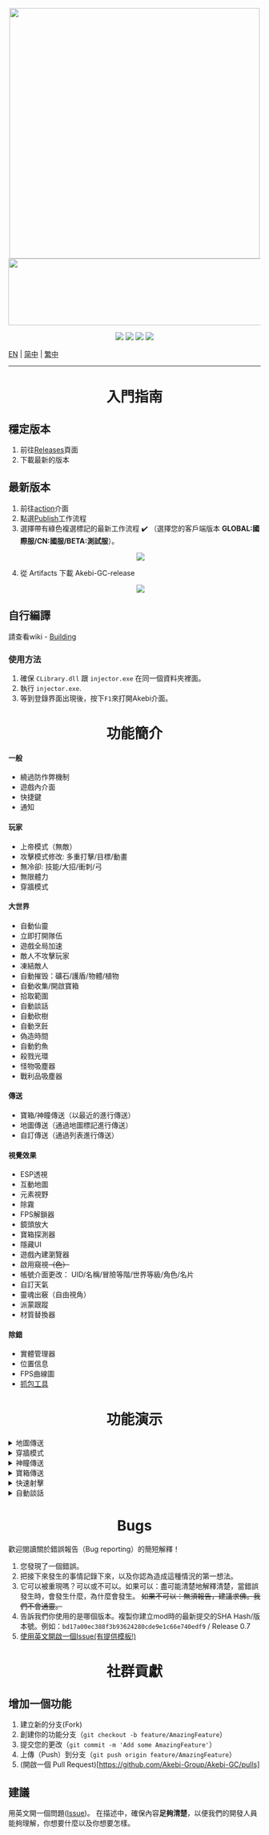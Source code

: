 <p align="center">
  <a href="#"><img width="500" height="500" src="https://user-images.githubusercontent.com/67109235/176832758-7089defd-0edd-4c7a-bd69-60eeef99dca7.png"></a>
  <a href="#"><img width="690" height="133" src="https://user-images.githubusercontent.com/67109235/176832764-471a6bd5-405f-43dd-97ec-c11997880993.png"></a>
</p>

<p align="center">
	<a href="https://github.com/Akebi-Group/Akebi-GC/releases/latest"><img src="https://img.shields.io/github/v/release/Akebi-Group/Akebi-GC?style=for-the-badge"></a>
	<a href="https://github.com/Akebi-Group/Akebi-GC/releases"><img src="https://img.shields.io/github/downloads/Akebi-Group/Akebi-GC/total.svg?style=for-the-badge"></a>
	<a href="https://github.com/Akebi-Group/Akebi-GC/graphs/contributors"><img src="https://img.shields.io/github/contributors/Akebi-Group/Akebi-GC?style=for-the-badge&color=red"></a>
	<a href="https://discord.gg/MmV8hNZB9S"><img src="https://img.shields.io/discord/440536354544156683?label=Discord&logo=discord&style=for-the-badge&color=blueviolet"></a>
</p>

[EN](README.md) | [简中](README_zh-Hans.md) | [繁中](README_zh-Hant.md)

---

<h1 align="center">入門指南</h1>

## 穩定版本
1. 前往[Releases](https://github.com/Akebi-Group/Akebi-GC/releases)頁面
1. 下載最新的版本

## 最新版本
1. 前往[action](https://github.com/Akebi-Group/Akebi-GC/actions)介面
1. 點選[Publish](https://github.com/Akebi-Group/Akebi-GC/actions/workflows/main.yml)工作流程
1. 選擇帶有綠色複選標記的最新工作流程 :heavy_check_mark: （選擇您的客戶端版本 **GLOBAL:國際服/CN:國服/BETA:測試服**）。
	<p align="center">
	  <a href="#"><img src="https://user-images.githubusercontent.com/96950043/186429274-1e556c58-8027-4ec9-9c1d-3609c75aede4.png"></a>
	</p>
4. 從 Artifacts 下載 Akebi-GC-release
	<p align="center">
	  <a href="#"><img src="https://user-images.githubusercontent.com/96950043/186429302-7c7be3f6-df2f-4e49-9bb9-4a703c3491df.png"></a>
	</p>

## 自行編譯
請查看wiki - [Building](https://github.com/Akebi-Group/Akebi-GC/wiki/Building%EF%BD%9C%E5%BB%BA%E7%BD%AE)

### 使用方法
1. 確保 `CLibrary.dll` 跟 `injector.exe` 在同一個資料夾裡面。
2. 執行 `injector.exe`.
3. 等到登錄界面出現後，按下`F1`來打開Akebi介面。

<h1 align="center">功能簡介</h1>

#### 一般
- 繞過防作弊機制
- 遊戲內介面
- 快捷鍵
- 通知

#### 玩家
- 上帝模式（無敵）
- 攻擊模式修改: 多重打擊/目標/動畫
- 無冷卻: 技能/大招/衝刺/弓
- 無限體力
- 穿牆模式

#### 大世界
- 自動仙靈
- 立即打開隊伍
- 遊戲全局加速
- 敵人不攻擊玩家
- 凍結敵人
- 自動摧毁：礦石/護盾/物體/植物
- 自動收集/開啟寶箱
- 拾取範圍
- 自動談話
- 自動砍樹
- 自動烹飪
- 偽造時間
- 自動釣魚
- 殺戮光環
- 怪物吸塵器
- 戰利品吸塵器

#### 傳送
- 寶箱/神瞳傳送（以最近的進行傳送）
- 地圖傳送（通過地圖標記進行傳送）
- 自訂傳送（通過列表進行傳送）

#### 視覺效果 
- ESP透視
- 互動地圖
- 元素視野
- 除霧
- FPS解鎖器
- 鏡頭放大
- 寶箱探測器
- 隱藏UI
- 遊戲內建瀏覽器
- 啟用窺視~~（色）~~
- 帳號介面更改： UID/名稱/冒險等階/世界等級/角色/名片
- 自訂天氣
- 靈魂出竅（自由視角）
- 派蒙跟蹤
- 材質替換器

#### 除錯
- 實體管理器
- 位置信息
- FPS曲線圖
- [抓包工具](https://github.com/Akebi-Group/Akebi-PacketSniffer)

<h1 align="center">功能演示</h1>

<details>
  <summary>地圖傳送</summary>
  <img src="https://github.com/CallowBlack/gif-demos/blob/main/genshin-cheat/map-teleport-demo.gif"/>
</details>
<details>
  <summary>穿牆模式</summary>
  <img src="https://github.com/CallowBlack/gif-demos/blob/main/genshin-cheat/noclip-demo.gif"/>
</details>
<details>
  <summary>神瞳傳送</summary>
  <img src="https://github.com/CallowBlack/gif-demos/blob/main/genshin-cheat/oculi-teleport-demo.gif"/>
</details>
<details>
  <summary>寶箱傳送</summary>
  <img src="https://github.com/CallowBlack/gif-demos/blob/main/genshin-cheat/chest-teleport-demo.gif"/>
</details>
<details>
  <summary>快速射擊</summary>
  <img src="https://github.com/CallowBlack/gif-demos/blob/main/genshin-cheat/rapid-fire-demo.gif"/>
</details>
<details>
  <summary>自動談話</summary>
  <img src="https://github.com/CallowBlack/gif-demos/blob/main/genshin-cheat/auto-talk-demo.gif"/>
</details>

<h1 align="center">Bugs</h1>

歡迎閱讀關於錯誤報告（Bug reporting）的簡短解釋！

1. 您發現了一個錯誤。
2. 把接下來發生的事情記錄下來，以及你認為造成這種情況的第一想法。
3. 它可以被重現嗎？可以或不可以。如果可以：盡可能清楚地解釋清楚，當錯誤發生時，會發生什麼，為什麼會發生。 ~~如果不可以：無須報告，建議求佛。我們不會通靈。~~
4. 告訴我們你使用的是哪個版本。複製你建立mod時的最新提交的SHA Hash/版本號。例如：`bd17a00ec388f3b93624280cde9e1c66e740edf9` / Release 0.7
5. [使用英文開啟一個Issue(有提供模板!)](https://github.com/Akebi-Group/Akebi-GC/issues)

<h1 align="center">社群貢獻</h1>

## 增加一個功能
1. 建立新的分支(Fork)
1. 創建你的功能分支（`git checkout -b feature/AmazingFeature`）
1. 提交您的更改（`git commit -m 'Add some AmazingFeature'`）
1. 上傳（Push）到分支（`git push origin feature/AmazingFeature`）
1. (開啟一個 Pull Request)[https://github.com/Akebi-Group/Akebi-GC/pulls]

## 建議

用英文開一個問題([Issue](https://github.com/Akebi-Group/Akebi-GC/issues))。
在描述中，確保內容**足夠清楚**，以便我們的開發人員能夠理解，你想要什麼以及你想要怎樣。